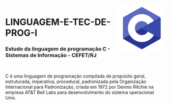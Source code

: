 <img src="icone-c.png" align="right" width="150">

# LINGUAGEM-E-TEC-DE-PROG-I

<h3>Estudo da linguagem de programação C - Sistemas de Informação - CEFET/RJ</h3>
<br>

C é uma linguagem de programação compilada de propósito geral, estruturada, imperativa, procedural, padronizada pela Organização Internacional para Padronização, criada em 1972 por Dennis Ritchie na empresa AT&T Bell Labs para desenvolvimento do sistema operacional Unix.